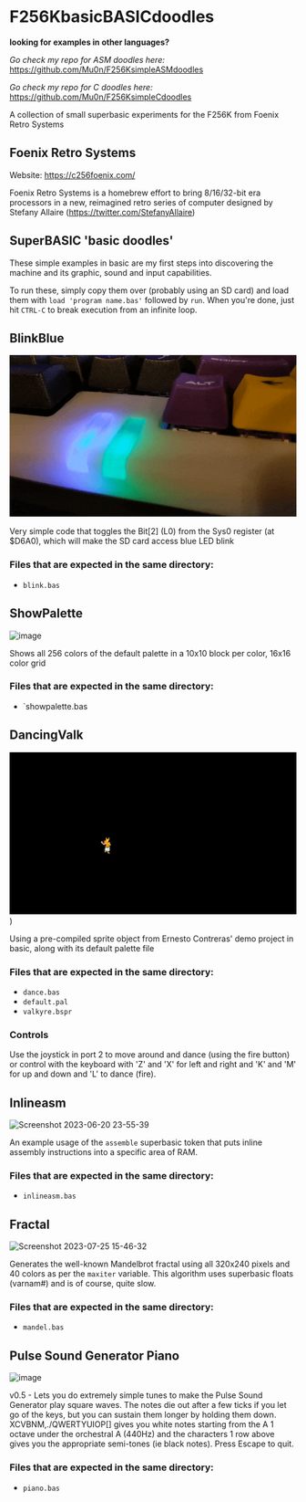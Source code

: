 # F256KbasicBASICdoodles

**looking for examples in other languages?**

_Go check my repo for ASM doodles here:_ https://github.com/Mu0n/F256KsimpleASMdoodles

_Go check my repo for C doodles here:_ https://github.com/Mu0n/F256KsimpleCdoodles

A collection of small superbasic experiments for the F256K from Foenix Retro Systems

## Foenix Retro Systems
Website: https://c256foenix.com/

Foenix Retro Systems is a homebrew effort to bring 8/16/32-bit era processors in a new, reimagined retro series of computer designed by Stefany Allaire (https://twitter.com/StefanyAllaire)

## SuperBASIC 'basic doodles'
These simple examples in basic are my first steps into discovering the machine and its graphic, sound and input capabilities.

To run these, simply copy them over (probably using an SD card) and load them with `load 'program name.bas'` followed by `run`. When you're done, just hit `CTRL-C` to break execution from an infinite loop.

## BlinkBlue
![Blue LED blink](https://raw.githubusercontent.com/Mu0n/F256KbasicBASICdoodles/main/blinkblue/blink.gif)

Very simple code that toggles the Bit[2] (L0) from the Sys0 register (at $D6A0), which will make the SD card access blue LED blink

### Files that are expected in the same directory:

* `blink.bas`

## ShowPalette
![image](https://github.com/user-attachments/assets/c475b246-4ace-492b-a156-e035a67a0a51)

Shows all 256 colors of the default palette in a 10x10 block per color, 16x16 color grid

### Files that are expected in the same directory:

* `showpalette.bas

## DancingValk
![Dancing Valk!](https://raw.githubusercontent.com/Mu0n/F256KbasicBASICdoodles/main/DancingValk/dancinvalk.gif))

Using a pre-compiled sprite object from Ernesto Contreras' demo project in basic, along with its default palette file

### Files that are expected in the same directory:

* `dance.bas`
* `default.pal`
* `valkyre.bspr`

### Controls
Use the joystick in port 2 to move around and dance (using the fire button) or control with the keyboard with 'Z' and 'X' for left and right and 'K' and 'M' for up and down and 'L' to dance (fire).

## Inlineasm
![Screenshot 2023-06-20 23-55-39](https://github.com/Mu0n/F256KbasicBASICdoodles/assets/6774826/a8fc4fec-fc5d-4949-856b-5e69dd85aa95)

An example usage of the `assemble` superbasic token that puts inline assembly instructions into a specific area of RAM.

### Files that are expected in the same directory:

* `inlineasm.bas`

## Fractal

![Screenshot 2023-07-25 15-46-32](https://github.com/Mu0n/F256KbasicBASICdoodles/assets/6774826/67a18fd0-62f8-4ca3-bc76-64d478797aab)

Generates the well-known Mandelbrot fractal using all 320x240 pixels and 40 colors as per the `maxiter` variable. This algorithm uses superbasic floats (varnam#) and is of course, quite slow. 

### Files that are expected in the same directory:

* `mandel.bas`

## Pulse Sound Generator Piano

![image](https://github.com/Mu0n/F256KbasicBASICdoodles/assets/6774826/a4f7c496-ef61-41d8-b55d-64e858848692)

v0.5 - Lets you do extremely simple tunes to make the Pulse Sound Generator play square waves. The notes die out after a few ticks if you let go of the keys, but you can sustain them longer by holding them down. XCVBNM,./QWERTYUIOP[] gives you white notes starting from the A 1 octave under the orchestral A (440Hz) and the characters 1 row above gives you the appropriate semi-tones (ie black notes). Press Escape to quit.

### Files that are expected in the same directory:

* `piano.bas`


